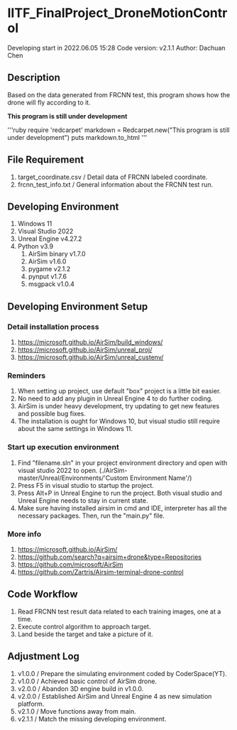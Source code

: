 # IITF_FinalProject_DroneMotionControl
Developing start in 2022.06.05 15:28
Code version: v2.1.1
Author: Dachuan Chen

## Description
Based on the data generated from FRCNN test, this program shows how the drone will fly according to it.

**This program is still under development**

'''ruby
require 'redcarpet'
markdown = Redcarpet.new("This program is still under development")
puts markdown.to_html
'''

## File Requirement
1. target_coordinate.csv / Detail data of FRCNN labeled coordinate.
2. frcnn_test_info.txt / General information about the FRCNN test run.

## Developing Environment
1. Windows 11
2. Visual Studio 2022
3. Unreal Engine v4.27.2
4. Python v3.9
   1. AirSim binary v1.7.0
   2. AirSim v1.6.0
   3. pygame v2.1.2
   4. pynput v1.7.6
   5. msgpack v1.0.4

## Developing Environment Setup
### Detail installation process
1. https://microsoft.github.io/AirSim/build_windows/
2. https://microsoft.github.io/AirSim/unreal_proj/
3. https://microsoft.github.io/AirSim/unreal_custenv/

### Reminders
1. When setting up project, use default "box" project is a little bit easier.
2. No need to add any plugin in Unreal Engine 4 to do further coding.
3. AirSim is under heavy development, try updating to get new features and possible bug fixes.
4. The installation is ought for Windows 10, but visual studio still require about the same settings in Windows 11.

### Start up execution environment
1. Find "filename.sln" in your project environment directory and open with visual studio 2022 to open. (./AirSim-master/Unreal/Environments/'Custom Environment Name'/)
2. Press F5 in visual studio to startup the project.
3. Press Alt+P in Unreal Engine to run the project. Both visual studio and Unreal Engine needs to stay in current state.
4. Make sure having installed airsim in cmd and IDE, interpreter has all the necessary packages. Then, run the "main.py" file. 

### More info
1. https://microsoft.github.io/AirSim/
2. https://github.com/search?q=airsim+drone&type=Repositories
3. https://github.com/microsoft/AirSim
4. https://github.com/Zartris/Airsim-terminal-drone-control

## Code Workflow
1. Read FRCNN test result data related to each training images, one at a time.
2. Execute control algorithm to approach target.
3. Land beside the target and take a picture of it.

## Adjustment Log
1. v1.0.0 / Prepare the simulating environment coded by CoderSpace(YT). 
2. v1.0.0 / Achieved basic control of AirSim drone.
3. v2.0.0 / Abandon 3D engine build in v1.0.0.
4. v2.0.0 / Established AirSim and Unreal Engine 4 as new simulation platform. 
5. v2.1.0 / Move functions away from main.
6. v2.1.1 / Match the missing developing environment.

